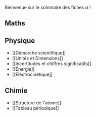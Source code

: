 Bienvenue sur le sommaire des fiches $\alpha$ !

## Maths

## Physique
* [[Démarche scientifique]]
* [[Unités et Dimensions]]
* [[Incertitudes et chiffres significatifs]]
* [[Énergie]]
* [[Électrocinétique]]
## Chimie
* [[Structure de l'atome]]
* [[Tableau périodique]]

